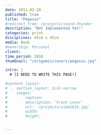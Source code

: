 ```yaml
---
date: 2011-02-20
published: true
title: "Pegasus"
#redirect_from: /projects/sound-thunder
description: "Not Implemented Yet!"
categories: print
disciplines: 45cm x 45cm 
media: Book
#ownership: Personal
client:
time_period: 2018
thumbnail: "/origamis/covers/pegasus.jpg"

intro: |
  # [I NEED TO WRITE THIS PAGE!]

#content_layout:
#  - section_layout: 1col-narrow
#    images:
#      - caption:
#        description: 'Front cover'
#        url: '/projects/nime2019.jpg'
#        width:
#        height:


---
```

